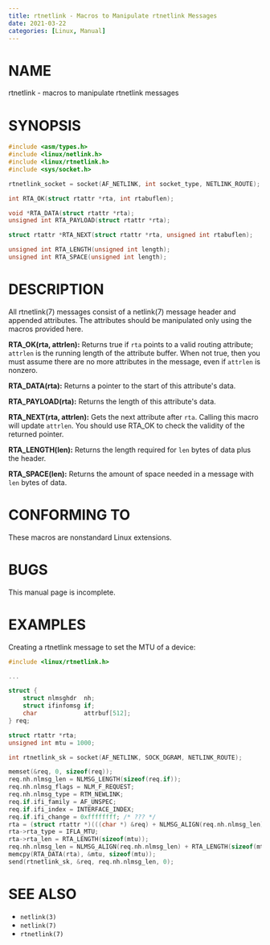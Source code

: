 ```yaml
---
title: rtnetlink - Macros to Manipulate rtnetlink Messages
date: 2021-03-22
categories: [Linux, Manual]
---
```


# NAME

rtnetlink - macros to manipulate rtnetlink messages

# SYNOPSIS

```c
#include <asm/types.h>
#include <linux/netlink.h>
#include <linux/rtnetlink.h>
#include <sys/socket.h>

rtnetlink_socket = socket(AF_NETLINK, int socket_type, NETLINK_ROUTE);

int RTA_OK(struct rtattr *rta, int rtabuflen);

void *RTA_DATA(struct rtattr *rta);
unsigned int RTA_PAYLOAD(struct rtattr *rta);

struct rtattr *RTA_NEXT(struct rtattr *rta, unsigned int rtabuflen);

unsigned int RTA_LENGTH(unsigned int length);
unsigned int RTA_SPACE(unsigned int length);
```

# DESCRIPTION

All rtnetlink(7) messages consist of a netlink(7) message header and appended attributes. The attributes should be manipulated only using the macros provided here.

**RTA_OK(rta, attrlen):** Returns true if `rta` points to a valid routing attribute; `attrlen` is the running length of the attribute buffer. When not true, then you must assume there are no more attributes in the message, even if `attrlen` is nonzero.

**RTA_DATA(rta):** Returns a pointer to the start of this attribute's data.

**RTA_PAYLOAD(rta):** Returns the length of this attribute's data.

**RTA_NEXT(rta, attrlen):** Gets the next attribute after `rta`. Calling this macro will update `attrlen`. You should use RTA_OK to check the validity of the returned pointer.

**RTA_LENGTH(len):** Returns the length required for `len` bytes of data plus the header.

**RTA_SPACE(len):** Returns the amount of space needed in a message with `len` bytes of data.

# CONFORMING TO

These macros are nonstandard Linux extensions.

# BUGS

This manual page is incomplete.

# EXAMPLES

Creating a rtnetlink message to set the MTU of a device:

```c
#include <linux/rtnetlink.h>

...

struct {
    struct nlmsghdr  nh;
    struct ifinfomsg if;
    char             attrbuf[512];
} req;

struct rtattr *rta;
unsigned int mtu = 1000;

int rtnetlink_sk = socket(AF_NETLINK, SOCK_DGRAM, NETLINK_ROUTE);

memset(&req, 0, sizeof(req));
req.nh.nlmsg_len = NLMSG_LENGTH(sizeof(req.if));
req.nh.nlmsg_flags = NLM_F_REQUEST;
req.nh.nlmsg_type = RTM_NEWLINK;
req.if.ifi_family = AF_UNSPEC;
req.if.ifi_index = INTERFACE_INDEX;
req.if.ifi_change = 0xffffffff; /* ??? */
rta = (struct rtattr *)(((char *) &req) + NLMSG_ALIGN(req.nh.nlmsg_len));
rta->rta_type = IFLA_MTU;
rta->rta_len = RTA_LENGTH(sizeof(mtu));
req.nh.nlmsg_len = NLMSG_ALIGN(req.nh.nlmsg_len) + RTA_LENGTH(sizeof(mtu));
memcpy(RTA_DATA(rta), &mtu, sizeof(mtu));
send(rtnetlink_sk, &req, req.nh.nlmsg_len, 0);
```

# SEE ALSO

- `netlink(3)`
- `netlink(7)`
- `rtnetlink(7)`
